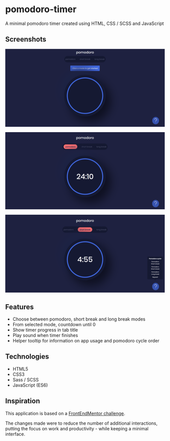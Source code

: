 # pomodoro-timer
A minimal pomodoro timer created using HTML, CSS / SCSS and JavaScript

## Screenshots
![Pomodoro app before use](https://github.com/mohammedyh/pomodoro-timer/blob/main/screenshot/pomodoro-screenshot-2.png)

![Pomodoro app in use](https://github.com/mohammedyh/pomodoro-timer/blob/main/screenshot/pomodoro-screenshot.png)

![Pomodoro app in use](https://github.com/mohammedyh/pomodoro-timer/blob/main/screenshot/pomodoro-screenshot-3.png)

## Features
- Choose between pomodoro, short break and long break modes
- From selected mode, countdown until 0
- Show timer progress in tab title
- Play sound when timer finishes
- Helper tooltip for information on app usage and pomodoro cycle order

## Technologies
- HTML5
- CSS3
- Sass / SCSS
- JavaScript (ES6)

## Inspiration
This application is based on a [FrontEndMentor challenge](https://www.frontendmentor.io/challenges/pomodoro-app-KBFnycJ6G).

The changes made were to reduce the number of additional interactions, putting the focus on work and productivity - while keeping a minimal interface.
